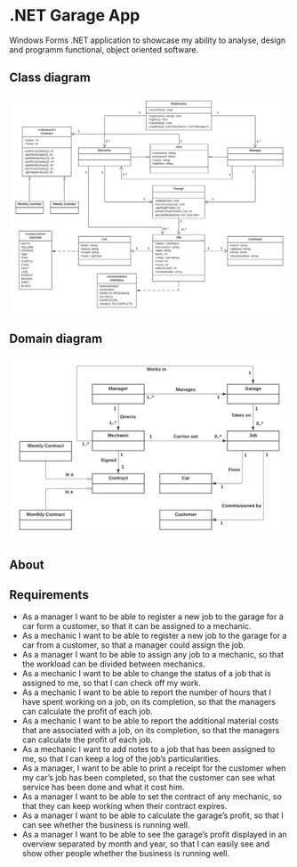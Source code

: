 # .NET Garage App

Windows Forms .NET application to showcase my ability to analyse, design and programm functional, object oriented software.

## Class diagram

![UML class diargram](GarageApp/Assets/uml-class-diagram.png)

## Domain diagram

![UML domain diagram](GarageApp/Assets/uml-domain-diagram.png)

## About

## Requirements
-	As a manager I want to be able to register a new job to the garage for a car form a customer, so that it can be assigned to a mechanic.
-	As a mechanic I want to be able to register a new job to the garage for a car from a customer, so that a manager could assign the job.
-	As a manager I want to be able to assign any job to a mechanic, so that the workload can be divided between mechanics.
-	As a mechanic I want to be able to change the status of a job that is assigned to me, so that I can check off my work. 
-	As a mechanic I want to be able to report the number of hours that I have spent working on a job, on its completion, so that the managers can calculate the profit of each job.
-	As a mechanic I want to be able to report the additional material costs that are associated with a job, on its completion, so that the managers can calculate the profit of each job.
-	As a mechanic I want to add notes to a job that has been assigned to me, so that I can keep a log of the job’s particularities.
-	As a manager, I want to be able to print a receipt for the customer when my car’s job has been completed, so that the customer can see what service has been done and what it cost him.
-	As a manager I want to be able to set the contract of any mechanic, so that they can keep working when their contract expires. 
-	As a manager I want to be able to calculate the garage’s profit, so that I can see whether the business is running well.
-	As a manager I want to be able to see the garage’s profit displayed in an overview separated by month and year, so that I can easily see and show other people whether the business is running well. 
